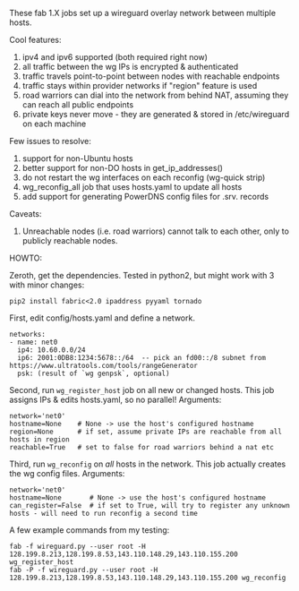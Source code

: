 These fab 1.X jobs set up a wireguard overlay network between multiple hosts.

Cool features:
1. ipv4 and ipv6 supported (both required right now)
2. all traffic between the wg IPs is encrypted & authenticated
3. traffic travels point-to-point between nodes with reachable endpoints
4. traffic stays within provider networks if "region" feature is used
5. road warriors can dial into the network from behind NAT, assuming they can reach all public endpoints
6. private keys never move - they are generated & stored in /etc/wireguard on each machine

Few issues to resolve:
1. support for non-Ubuntu hosts
2. better support for non-DO hosts in get_ip_addresses()
3. do not restart the wg interfaces on each reconfig (wg-quick strip)
4. wg_reconfig_all job that uses hosts.yaml to update all hosts
5. add support for generating PowerDNS config files for .srv. records

Caveats:
1. Unreachable nodes (i.e. road warriors) cannot talk to each other, only to publicly reachable nodes.

HOWTO:

Zeroth, get the dependencies. Tested in python2, but might work with 3 with minor changes:
```
pip2 install fabric<2.0 ipaddress pyyaml tornado
```

First, edit config/hosts.yaml and define a network.
```
networks:
- name: net0
  ip4: 10.60.0.0/24
  ip6: 2001:0DB8:1234:5678::/64  -- pick an fd00::/8 subnet from https://www.ultratools.com/tools/rangeGenerator
  psk: (result of `wg genpsk`, optional)
```


Second, run `wg_register_host` job on all new or changed hosts. This job assigns IPs & edits hosts.yaml, so no parallel! Arguments:
```
network='net0'
hostname=None    # None -> use the host's configured hostname
region=None      # if set, assume private IPs are reachable from all hosts in region
reachable=True   # set to false for road warriors behind a nat etc
```


Third, run `wg_reconfig` on _all_ hosts in the network. This job actually creates the wg config files. Arguments:
```
network='net0'
hostname=None       # None -> use the host's configured hostname
can_register=False  # if set to True, will try to register any unknown hosts - will need to run reconfig a second time
```


A few example commands from my testing:
```
fab -f wireguard.py --user root -H 128.199.8.213,128.199.8.53,143.110.148.29,143.110.155.200 wg_register_host
fab -P -f wireguard.py --user root -H 128.199.8.213,128.199.8.53,143.110.148.29,143.110.155.200 wg_reconfig
```
